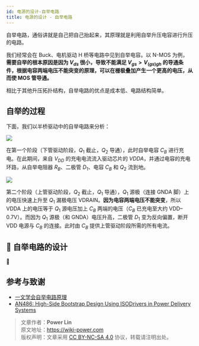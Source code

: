 ```yaml
---
id: 电源的设计-自举电路
title: 电源的设计 - 自举电路
---
```


自举电路，通俗讲就是自己把自己抬起来，其原理就是利用自举升压电容进行升压的电路。

我们经常会在 Buck、电机驱动 H 桥等电路中见到自举电容。以 N-MOS 为例，**需要自举的根本原因是因为 $V_{ds}$ 很小，导致不能满足 $V_{gs}>V_{(gs)gh}$ 的导通条件，根据电容两端电压不能突变的原理，可以在栅极叠加产生一个更高的电压，从而使 MOS 管导通。**

相比于其他升压拓扑结构，自举电路的优点是成本低、电路结构简单。

## 自举的过程

下面，我们以半桥驱动中的自举电路来分析：

![](https://cos.wiki-power.com/img/20211221151809.png)

在第一个阶段（下管驱动阶段，$Q_1$ 截止，$Q_2$ 导通），此时自举电容 $C_B$ 进行充电。在此期间，来自 $V_{DD}$ 的充电电流流入驱动芯片的 $VDDA$，并通过电容的充电环路，从自举电阻器 $R_B$、二极管 $D_1$、电容 $C_B$ 和 $Q_2$ 流到地。

![](https://cos.wiki-power.com/img/20211221164719.png)

第二个阶段（上管驱动阶段，$Q_2$ 截止，$Q_1$ 导通），$Q_1$ 源极（连接 GNDA 脚）上的电压快速上升至 $Q_1$ 漏极电压 VDRAIN。**因为电容两端电压不能突变**，所以 VDDA 上的电压等于 $Q_1$ 源电压加上 $C_B$ 两端的电压（$C_B$ 已充电至大约 VDD–0.7V）。而因为 $Q_1$ 源极（和 GNDA）电压升高，二极管 $D_1$ 变为反向偏置，断开 VDD 电源与 $C_B$ 的连接。此时由 $C_B$ 提供上管驱动阶段所需的所有电流。

## 🚧 自举电路的设计

🚧

## 参考与致谢

- [一文学会自举电路原理](https://mp.weixin.qq.com/s/ycmthR0131WvkypGJIz7xg)
- [AN486: High-Side Bootstrap Design Using ISODrivers in Power Delivery Systems](https://www.skyworksinc.com/-/media/SkyWorks/SL/documents/public/application-notes/AN486.pdf)

> 文章作者：**Power Lin**  
> 原文地址：<https://wiki-power.com>  
> 版权声明：文章采用 [CC BY-NC-SA 4.0](https://creativecommons.org/licenses/by/4.0/deed.zh) 协议，转载请注明出处。
